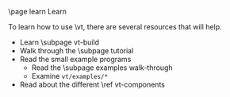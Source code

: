 \page learn Learn

To learn how to use \vt, there are several resources that will help.

  - Learn \subpage vt-build
  - Walk through the \subpage tutorial
  - Read the small example programs
    - Read the \subpage examples walk-through
    - Examine `vt/examples/*`
  - Read about the different \ref vt-components
